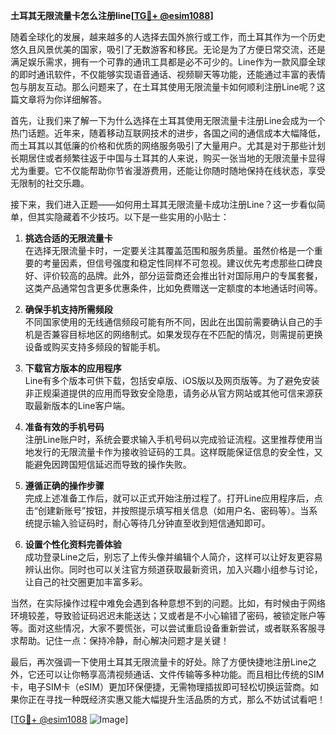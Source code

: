 **土耳其无限流量卡怎么注册line[[TG💪+ @esim1088](https://t.me/s/esim1088)]**

随着全球化的发展，越来越多的人选择去国外旅行或工作，而土耳其作为一个历史悠久且风景优美的国家，吸引了无数游客和移民。无论是为了方便日常交流，还是满足娱乐需求，拥有一个可靠的通讯工具都是必不可少的。Line作为一款风靡全球的即时通讯软件，不仅能够实现语音通话、视频聊天等功能，还能通过丰富的表情包与朋友互动。那么问题来了，在土耳其使用无限流量卡如何顺利注册Line呢？这篇文章将为你详细解答。

首先，让我们来了解一下为什么选择在土耳其使用无限流量卡注册Line会成为一个热门话题。近年来，随着移动互联网技术的进步，各国之间的通信成本大幅降低，而土耳其以其低廉的价格和优质的网络服务吸引了大量用户。尤其是对于那些计划长期居住或者频繁往返于中国与土耳其的人来说，购买一张当地的无限流量卡显得尤为重要。它不仅能帮助你节省漫游费用，还能让你随时随地保持在线状态，享受无限制的社交乐趣。

接下来，我们进入正题——如何用土耳其无限流量卡成功注册Line？这一步看似简单，但其实隐藏着不少技巧。以下是一些实用的小贴士：

1. **挑选合适的无限流量卡**  
   在选择无限流量卡时，一定要关注其覆盖范围和服务质量。虽然价格是一个重要的考量因素，但信号强度和稳定性同样不可忽视。建议优先考虑那些口碑良好、评价较高的品牌。此外，部分运营商还会推出针对国际用户的专属套餐，这类产品通常包含更多优惠条件，比如免费赠送一定额度的本地通话时间等。

2. **确保手机支持所需频段**  
   不同国家使用的无线通信频段可能有所不同，因此在出国前需要确认自己的手机是否兼容目标地区的网络制式。如果发现存在不匹配的情况，则需提前更换设备或购买支持多频段的智能手机。

3. **下载官方版本的应用程序**  
   Line有多个版本可供下载，包括安卓版、iOS版以及网页版等。为了避免安装非正规渠道提供的应用而导致安全隐患，请务必从官方网站或其他可信来源获取最新版本的Line客户端。

4. **准备有效的手机号码**  
   注册Line账户时，系统会要求输入手机号码以完成验证流程。这里推荐使用当地发行的无限流量卡作为接收验证码的工具。这样既能保证信息的安全性，又能避免因跨国短信延迟而导致的操作失败。

5. **遵循正确的操作步骤**  
   完成上述准备工作后，就可以正式开始注册过程了。打开Line应用程序后，点击“创建新账号”按钮，并按照提示填写相关信息（如用户名、密码等）。当系统提示输入验证码时，耐心等待几分钟直至收到短信通知即可。

6. **设置个性化资料完善体验**  
   成功登录Line之后，别忘了上传头像并编辑个人简介，这样可以让好友更容易辨认出你。同时也可以关注官方频道获取最新资讯，加入兴趣小组参与讨论，让自己的社交圈更加丰富多彩。

当然，在实际操作过程中难免会遇到各种意想不到的问题。比如，有时候由于网络环境较差，导致验证码迟迟未能送达；又或者是不小心输错了密码，被锁定账户等等。面对这些情况，大家不要慌张，可以尝试重启设备重新尝试，或者联系客服寻求帮助。记住一点：保持冷静，耐心解决问题才是关键！

最后，再次强调一下使用土耳其无限流量卡的好处。除了方便快捷地注册Line之外，它还可以让你畅享高清视频通话、文件传输等多种功能。而且相比传统的SIM卡，电子SIM卡（eSIM）更加环保便捷，无需物理插拔即可轻松切换运营商。如果你正在寻找一种既经济实惠又能大幅提升生活品质的方式，那么不妨试试看吧！

[[TG💪+ @esim1088](https://t.me/s/esim1088) ![Image](https://i.postimg.cc/4NQfJmqS/Snipaste-2025-05-13-00-14-12.png)]